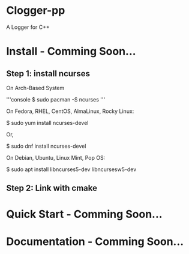 # Clogger-pp
A Logger for C++ <br>

# Install - Comming Soon...
## Step 1: install ncurses <br>
On Arch-Based System <br>

'''console
$ sudo pacman -S ncurses
'''

On Fedora, RHEL, CentOS, AlmaLinux, Rocky Linux: <br>


$ sudo yum install ncurses-devel


Or, <br>


$ sudo dnf install ncurses-devel


On Debian, Ubuntu, Linux Mint, Pop OS: <br>


$ sudo apt install libncurses5-dev libncursesw5-dev

## Step 2: Link with cmake

# Quick Start - Comming Soon...

# Documentation - Comming Soon...

